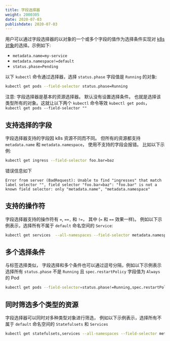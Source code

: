 ```yaml
---
title: 字段选择器
weight: 2000305
date: 2020-07-03
publishdate: 2020-07-03
---
```

用户可以通过字段选择器的以对象的一个或多个字段的值作为选择条件实现对 [k8s 对象](../00-kubernetes-objects/)的选择。示例如下:
- `metadata.name=my-service`
- `metadata.namespace!=default`
- `status.phase=Pending`

以下 `kubectl` 命令通过选择器，选择 `status.phase` 字段值是 `Running` 的对象:

```sh
kubectl get pods --field-selector status.phase=Running
```

注意: 字段选择器是基本的资源选择器。 默认没有设置选择条件。 也就是选择该类型所有的对象。这就让以下两个 `kubectl` 命令等效 `kubectl get pods`， `kubectl get pods --field-selector ""`


## 支持选择的字段

字段选择器支持的字段因 k8s 资源不同而不同。 但所有的资源都支持 `metadata.name` 和 `metadata.namespace`， 使用不支持的字段会报错。
比如以下示例:
```sh
kubectl get ingress --field-selector foo.bar=baz
```
错误信息如下
```
Error from server (BadRequest): Unable to find "ingresses" that match label selector "", field selector "foo.bar=baz": "foo.bar" is not a known field selector: only "metadata.name", "metadata.namespace"
```

## 支持的操作符

字段选择器支持的操作符有 `=`, `==,` 和 `!=`， 其中 (`=` 和 `==` 效果一样)。 例如以下示例表示，选择所有不属于 `default` 命名空间的 `Service`:

```sh
kubectl get services  --all-namespaces --field-selector metadata.namespace!=default
```

## 多个选择条件

与标签选择类似， 字段选择和多个条件也可以通过逗号分隔，例如以下示例表示选择所有 `status.phase` 不是 `Running` 且 `spec.restartPolicy` 字段值为 `Always` 的 Pod
```sh
kubectl get pods --field-selector=status.phase!=Running,spec.restartPolicy=Always
```

## 同时筛选多个类型的资源

字段选择器可以同时对多种类型对象进行筛选， 例如以下示例表示，选择所有不属于 `default` 命名空间的 `Statefulsets` 和 `Services`

```sh
kubectl get statefulsets,services --all-namespaces --field-selector metadata.namespace!=default
```
